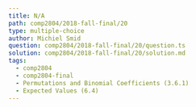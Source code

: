 ```yaml
---
title: N/A
path: comp2804/2018-fall-final/20
type: multiple-choice
author: Michiel Smid
question: comp2804/2018-fall-final/20/question.ts
solution: comp2804/2018-fall-final/20/solution.md
tags:
  - comp2804
  - comp2804-final
  - Permutations and Binomial Coefficients (3.6.1)
  - Expected Values (6.4)
---
```

